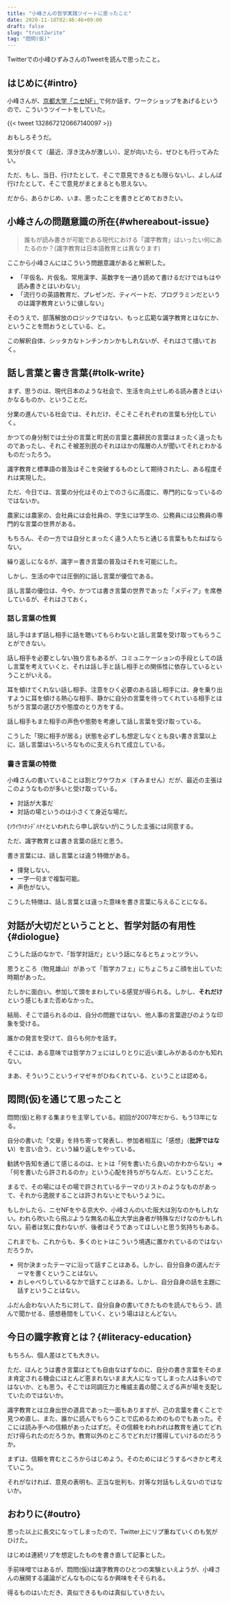 ```yaml
---
title: "小峰さんの哲学実践ツイートに思ったこと"
date: 2020-11-18T02:46:46+09:00
draft: false
slug: "trust2write"
tag: "悶問(仮)"
---
```


Twitterでの小峰ひずみさんのTweetを読んで思ったこと。

<!-- more -->

はじめに{#intro}
----

小峰さんが、[京都大学「ニセNF」](http://nf-la.fool.jp/kyoto-u/)で何か話す、ワークショップをあげるというので、こういうツイートをしていた。

{{< tweet 1328672120667140097 >}}

おもしろそうだ。

気分が良くて（最近、浮き沈みが激しい）、足が向いたら、ぜひとも行ってみたい。

ただ、もし、当日、行けたとして、そこで意見できるとも限らないし、よしんば行けたとして、そこで意見がまとまるとも思えない。

だから、あらかじめ、いま、思ったことを書きとどめておきたい。

小峰さんの問題意識の所在{#whereabout-issue}
----

> 誰もが読み書きが可能である現代における「識字教育」はいったい何にあたるのか？(識字教育は日本語教育とは異なります)

ここから小峰さんにはこういう問題意識があると解釈した。

* 「平仮名、片仮名、常用漢字、英数字を一通り読めて書けるだけではもはや読み書きとはいわない」
* 「流行りの英語教育だ、プレゼンだ、ティベートだ、プログラミンだというのは識字教育というに値しない」

そのうえで、部落解放のロジックではない、もっと広範な識字教育とはなにか、ということを問おうとしている、と。

この解釈自体、シッタカなトンチンカンかもしれないが、それはさて措いておく。

話し言葉と書き言葉{#tolk-write}
----

まず、思うのは、現代日本のような社会で、生活を向上せしめる読み書きとはいかなるものか、ということだ。

分業の進んでいる社会では、それだけ、そこそこそれぞれの言葉も分化していく。

かつての身分制では士分の言葉と町民の言葉と農耕民の言葉はまったく違ったものであったし、それこそ被差別民のそれはほかの階層の人が聞いてそれとわかるものだったろう。

識字教育と標準語の普及はそこを突破するものとして期待されたし、ある程度それは実現した。

ただ、今日では、言葉の分化はその上でのさらに高度に、専門的になっているのではないか。

農家には農家の、会社員には会社員の、学生には学生の、公務員には公務員の専門的な言葉の世界がある。

もちろん、その一方では自分とまったく違う人たちと通じる言葉ももたねばならない。

繰り返しになるが、識字＝書き言葉の普及はそれを可能にした。

しかし、生活の中では圧倒的に話し言葉が優位である。

話し言葉の優位は、今や、かつては書き言葉の世界であった「メディア」を席巻しているが、それはさておく。

### 話し言葉の性質

話し手はまず話し相手に話を聴いてもらわないと話し言葉を受け取ってもらうことができない。

話し相手を必要としない独り言もあるが、コミュニケーションの手段としての話し言葉を考えていくと、それは話し手と話し相手との関係性に依存しているということがいえる。

耳を傾けてくれない話し相手、注意をひく必要のある話し相手には、身を乗り出すように耳を傾ける熱心な相手、静かに自分の言葉を待ってくれている相手とはちがう言葉の選び方や態度のとり方をする。

話し相手もまた相手の声色や態勢を考慮して話し言葉を受け取っている。

こうした「現に相手が居る」状態を必ずしも想定しなくとも良い書き言葉以上に、話し言葉はいろいろなものに支えられて成立している。

### 書き言葉の特徴

小峰さんの書いていることは割とワケワカメ（すみません）だが、最近の主張はこのようなものが多いと受け取っている。

* 対話が大事だ
* 対話の場というのは小さくて身近な場だ。

(ｿｳｲｳﾊﾅｼﾃﾞﾊﾅｲといわれたら申し訳ないが)こうした主張には同意する。

ただ、識字教育とは書き言葉の話だと思う。

書き言葉には、話し言葉とは違う特徴がある。

* 揮発しない。
* 一字一句まで複製可能。
* 声色がない。

こうした特徴は、話し言葉とは違った意味を書き言葉に与えることになる。

対話が大切だということと、哲学対話の有用性{#diologue}
----

こうした話のなかで、「哲学対話だ」という話になるとちょっとツラい。

思うところ（物見雄山）があって「哲学カフェ」にちょこちょこ顔を出していた時期があった。

たしかに面白い。参加して頭をまわしている感覚が得られる。しかし、**それだけ**という感じもまた否めなかった。

結局、そこで語られるのは、自分の問題ではない、他人事の言葉遊びのような印象を受ける。

誰かの発言を受けて、自らも何かを話す。

そこには、ある意味では哲学カフェにはしりとりに近い楽しみがあるのかも知れない。

まあ、そういうこというイマゼキがひねくれている、ということは認める。

悶問(仮)を通じて思ったこと
----

悶問(仮)と称する集まりを主宰している。初回が2007年だから、もう13年になる。

自分の書いた「文章」を持ち寄って発表し、参加者相互に「感想」（**批評ではない**）を言い合う、という繰り返しをやっている。

勧誘や告知を通じて感じるのは、ヒトは「何を書いたら良いのかわからない」⇒「何を書いたら許されるのか」という心配を持ちがちなんだ、ということだ。

まるで、その場にはその場で許されているテーマのリストのようなものがあって、それから逸脱することは許されないとでもいうように。

もしかしたら、ニセNFをやる京大や、小峰さんのいた阪大は別なのかもしれない。われら吹いたら飛ぶような無名の私立大学出身者が特殊なだけなのかもしれない。前者は気に食わないが、後者はそうであってほしいと思う気持ちもある。

これまでも、これからも、多くのヒトはこういう境遇に置かれているのではないだろうか。

* 何か決まったテーマに沿って話すことはある。しかし、自分自身の選んだテーマを書くということはない。
* おしゃべりしているなかで話すことはある。しかし、自分自身の話を主題に話すということはない。

ふだん会わない人たちに対して、自分自身の書いてきたものを読んでもらう、読んで聞かせる、感想巷間をしていく、という場はほとんどない。

今日の識字教育とは？{#literacy-education}
----

もちろん、個人差はとても大きい。

ただ、ほんとうは書き言葉はとても自由なはずなのに、自分の書き言葉をそのまま肯定される機会にほとんど恵まれないまま大人になってしまった人は多いのではないか、とも思う。そこでは同調圧力と権威主義の聞こえざる声が場を支配していたのではないか。

識字教育とは立身出世の道具であった一面もありますが、己の言葉を書くことで見つめ直し、また、誰かに読んでもらうことで広めるためのものでもあった。そこには読み手への信頼があったはずだ。その信頼をわれわれは教育を通じてどれだけ得られたのだろうか。教育以外のところでどれだけ獲得していけるのだろうか。

まずは、信頼を育むところからはじめよう。そのためにはどうするべきかと考えていこう。

それがなければ、意見の表明も、正当な批判も、対等な対話もしえないのではないか。

おわりに{#outro}
----

思った以上に長文になってしまったので、Twitter上にリプ重ねていくのも気がひけた。

はじめは連続リプを想定したものを書き直して記事とした。

手前味噌ではあるが、悶問(仮)は識字教育のひとつの実験といえようが、小峰さんの展開する議論がどんなものになるか興味をそそられる。

得るものはいただき、真似できるものは真似していきたい。
